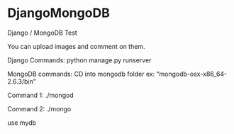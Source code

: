 DjangoMongoDB
=============
Django / MongoDB Test

You can upload images and comment on them.

Django Commands:
python manage.py runserver

MongoDB commands:
CD into mongodb folder ex: “mongodb-osx-x86_64-2.6.3/bin”

Command 1:
./mongod

Command 2:
./mongo


use mydb
